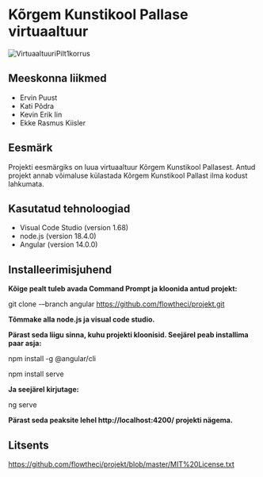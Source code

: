 # Kõrgem Kunstikool Pallase virtuaaltuur
![VirtuaaltuuriPilt1korrus](https://user-images.githubusercontent.com/90316775/174598267-884adfb2-3042-4935-888e-553d76969a7a.png)


## Meeskonna liikmed
- Ervin Puust 
- Kati Põdra 
- Kevin Erik Iin 
- Ekke Rasmus Kiisler

## Eesmärk
Projekti eesmärgiks on luua virtuaaltuur Kõrgem Kunstikool Pallasest. 
Antud projekt annab võimaluse külastada Kõrgem Kunstikool Pallast ilma kodust lahkumata.

## Kasutatud tehnoloogiad
- Visual Code Studio (version 1.68)
- node.js (version 18.4.0)
- Angular (version 14.0.0)

## Installeerimisjuhend
**Kõige pealt tuleb avada Command Prompt ja kloonida antud projekt:**

git clone -–branch angular https://github.com/flowtheci/projekt.git

**Tõmmake alla node.js ja visual code studio.**

**Pärast seda liigu sinna, kuhu projekti kloonisid. Seejärel peab installima paar asja:**

npm install -g @angular/cli

npm install serve

**Ja seejärel kirjutage:**

ng serve

**Pärast seda peaksite lehel http://localhost:4200/ projekti nägema.**

## Litsents
https://github.com/flowtheci/projekt/blob/master/MIT%20License.txt

